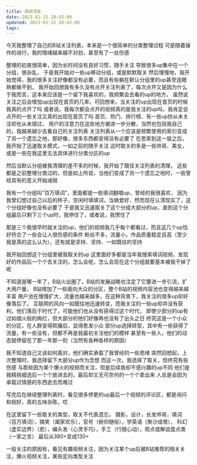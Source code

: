 ```yaml
---
title: 碎碎念Ⅲ
date: 2023-01-15 20:43:09
updated: 2023-01-15 20:43:09
tags:
---
```


今天我整理了自己的B站关注列表，本来是一个很简单的分类整理过程
可是随着操作的进行，我的情绪越来越不对劲，甚至有了一丝伤感

<!--more-->

整理的初衷很简单，因为长时间没有良好习惯，随手关注
导致很多up集中在一个分组，很杂乱，
于是我开始对一些up移动分组，或是默默取关
然后慢慢地，我开始觉得，我的很多关注好像都没有必要，而且有些躺在默认分组里的up甚至连眼熟都做不到，
我开始回想我有多久没有点开关注列表了，每次点开又是因为什么
于我而言，这本来应该是一个留下我喜欢的，我频繁会去看的up的地方，
虽然说关注之后会增加up出现在首页的几率，可回想来，当关注的up出现在首页的时候我真的点开了吗
或者说，我每次都会点开的视频真的是我关注的up吗，我肯定会点开的一些关注又真的出现在首页了吗
首页、热门、排行榜、有一些up你从未关注却也从未错过，
用户的注意力在这些地方被进一步分散，当然也包括我自己的，我越来越少去看自己的关注列表
关注列表从一个应该是频繁使用的索引变成了另一个遗忘之地，那好像，很多东西都变得没有必要了
在思索到这一层之后，我开始了迅速取关模式，一如之前的随手关注
这时取关的多是一些帅哥、美女，或是一些在我这里无法具体进行分类分区的up

然后当默认分组被我清理的差不多的时候，我开始了既往关注列表的清理，
这些都是之前整理分类过的，但是如上所说，当他们变成了另一个遗忘之地时，一些曾经具有的意义开始减弱

我有一个分组叫“百万填词”，里面都是一些填词翻唱up，曾经的我很喜欢，
因为我曾幻想过自己以后的样子，空闲时填填词，当做爱好，然而现在认清现实了，这个分组好像也没有必要了
于是我又迅速取关了这个分组大部分的up，直到这个分组最后只剩下三个up时，我停住了，或者说，我愣住了

那是三个我很早时就关注的up，他们的视频我几乎每个都看过，而且这几个up恰好符合了一些会让人很伤感的条件
粉丝不多，流量小，作品质量稳定且高（至少我是真的这么认为），还有就是坚持、坚持、一如既往的坚持

我开始回想这个分组里被我取关的up
这里面好多都是当年我搜索填词视频，发现好的作品后一个个去关注的，怎么会呢，怎么会现在这个分组就要基本被我干掉了呢

不知道是哪一年了，B站火出圈了，B站的发展战略也注定了它要进一步引流，扩大用户量，
B站增加了一些面向大众的分区，整个B站的视频内容池也变得越来越丰富
用户池在慢慢扩大，流量也越来越多，在这种背景下，我关注的很多up却好像落后了。
互联网的风向一如既往地迅速转变，而我关注的一些up却并没有获利，他们落后于时代了，可能他们也从没有获得过这个时代，
即使少部分的up有过如烟火般的绚烂，但大部分的他们好像再也没有了出头之日
终究这是一个小众的分区，在人群变得熙攘后，显得愈发小众
部分up选择转型，其中有一些获得了流量，有一些没有，但都不再是我最初关注他们的模样
甚至有一些人，他们的动态就停留在了那一年那一刻（当然有各种各样的原因）

我不知道自己又该如何面对，他们确实承载了我曾经的一些思绪
突然回想起，上次整理时，我选择留下大部分up作为念想
而这一次，我选择了取关，但终究有些伤感
与那些因为某个爆火的视频而关注，但是后续我却不感兴趣的up不同
他们是我精挑细选后一个个放进去的，最后却又无可奈何的一个个拿出来
人总是会因为承载过情感的东西逝去而难过

写完后在继续整理列表时，看见很多停更的up最后一个视频的评论区，都是询问和祝好，真的五味杂陈，哎

在这里留下一些取关的类型，取关不代表遗忘，
摄影，设计，长发帅哥，填词（百万填词），搞笑（阖家欢乐），官号（俯仰随俗），学英语（聚沙成塔），
科幻（虚实边界）（悲），编头发（心灵手巧），手工（行随心动），观点或解说盘点类（一家之言）
最后从380+变成130+

一般关注的原因有，看见有趣视频关注，因为关注某个up后被B站推荐的相关关注，爆火视频关注，某些定向类型关注
